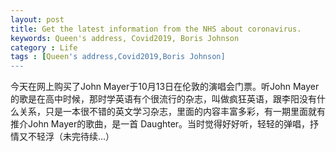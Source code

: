 ```yaml
---
layout: post
title: Get the latest information from the NHS about coronavirus.
keywords: Queen's address, Covid2019, Boris Johnson
category : Life
tags : [Queen's address,Covid2019,Boris Johnson]
---
```


今天在网上购买了John Mayer于10月13日在伦敦的演唱会门票。听John Mayer的歌是在高中时候，那时学英语有个很流行的杂志，叫做疯狂英语，跟李阳没有什么关系，只是一本很不错的英文学习杂志，里面的内容丰富多彩，有一期里面就有推介John Mayer的歌曲，是一首 Daughter。当时觉得好好听，轻轻的弹唱，抒情又不轻浮（未完待续...）
